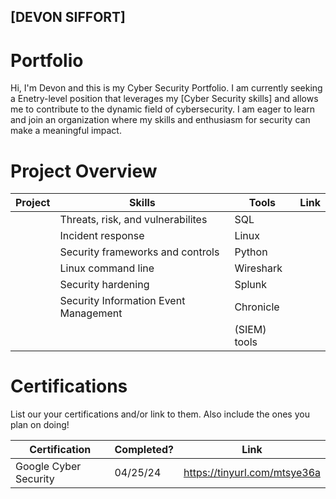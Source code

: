 ## [DEVON SIFFORT] 

# Portfolio

Hi, I'm Devon and this is my Cyber Security Portfolio. I am currently seeking a Enetry-level position that leverages my [Cyber Security skills] and allows me to contribute to the dynamic field of cybersecurity. I am eager to learn and join an organization where my skills and enthusiasm for security can make a meaningful impact.


# Project Overview 
|     Project     |                 Skills                |     Tools       |      Link       |
| --------------- | ------------------------------------- | --------------- | ---------------
|                 | Threats, risk, and vulnerabilites     | SQL             |
|                 | Incident response                     | Linux           |
|                 | Security frameworks and controls      | Python          |  
|                 | Linux command line                    | Wireshark       |                 
|                 | Security hardening                    | Splunk          |
|                 |Security Information Event Management  | Chronicle       |
|                 |                                       |(SIEM) tools     |                 
                                             


# Certifications 
List our your certifications and/or link to them. Also include the ones you plan on doing!

|     Certification     |               Completed?               |     Link       |
| --------------------  | -------------------------------------- | ---------------| 
| Google Cyber Security |                04/25/24                | https://tinyurl.com/mtsye36a| 



